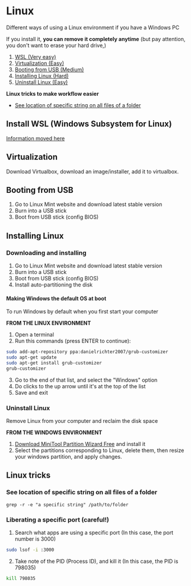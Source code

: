 # Linux

Different ways of using a Linux environment if you have a Windows PC

If you install it, **you can remove it completely anytime**
(but pay attention, you don't want to erase your hard drive,)

1.  [WSL (Very easy)](#install-wsl-windows-subsystem-for-linux)
2.  [Virtualization (Easy)](#virtualization)
3.  [Booting from USB (Medium)](#booting-from-usb)
4.  [Installing Linux (Hard)](#installing-linux)
5.  [Uninstall Linux (Easy)](#uni)

**Linux tricks to make workflow easier**

- [See location of specific string on all files of a folder](#see-location-of-specific-string-on-all-files-of-a-folder)

## Install WSL (Windows Subsystem for Linux)

[Information moved here](./HOW-TO-WSL.md)

## Virtualization

Download Virtualbox, download an image/installer, add it to virtualbox.

## Booting from USB

1. Go to Linux Mint website and download latest stable version
2. Burn into a USB stick
3. Boot from USB stick (config BIOS)

## Installing Linux

### Downloading and installing

1. Go to Linux Mint website and download latest stable version
2. Burn into a USB stick
3. Boot from USB stick (config BIOS)
4. Install auto-partitioning the disk

#### Making Windows the default OS at boot

To run Windows by default when you first start your computer

**FROM THE LINUX ENVIRONMENT**

1. Open a terminal
2. Run this commands (press ENTER to continue):

```bash
sudo add-apt-repository ppa:danielrichter2007/grub-customizer
sudo apt-get update
sudo apt-get install grub-customizer
grub-customizer
```

3. Go to the end of that list, and select the "Windows" option
4. Do clicks to the up arrow until it's at the top of the list
5. Save and exit

### Uninstall Linux

Remove Linux from your computer and reclaim the disk space

**FROM THE WINDOWS ENVIRONMENT**

1. [Download MiniTool Partition Wizard Free](https://www.partitionwizard.com/download-free-from-cnet.html?p=pw&e=pw-free&r=www.partitionwizard.com/) and install it
2. Select the partitions corresponding to Linux, delete them, then resize your windows partition, and apply changes.

## Linux tricks

### See location of specific string on all files of a folder

`grep -r -e "a specific string" /path/to/folder`

### Liberating a specific port (careful!)

1. Search what apps are using a specific port 
(In this case, the port number is 3000)
```bash
sudo lsof -i :3000 
```
2. Take note of the PID (Process ID), and kill it
(In this case, the PID is 798035)
```bash
kill 798035
```